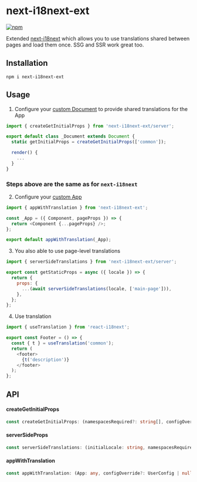 # next-i18next-ext

[![npm](https://img.shields.io/npm/v/next-i18next-ext.svg)](https://www.npmjs.com/package/next-i18next-ext)

Extended [next-i18next](https://github.com/i18next/next-i18next) which allows you to use translations shared between pages and load them once. SSG and SSR work great too.

## Installation
  
```
npm i next-i18next-ext
```

## Usage

1. Configure your [custom Document](https://nextjs.org/docs/advanced-features/custom-document) to provide shared translations for the App

```js
import { createGetInitialProps } from 'next-i18next-ext/server';

export default class _Document extends Document {
  static getInitialProps = createGetInitialProps(['common']);

  render() {
    ...
  }
}
```


### Steps above are the same as for `next-i18next`


2. Configure your [custom App](https://nextjs.org/docs/advanced-features/custom-app)

```js
import { appWithTranslation } from 'next-i18next-ext';

const _App = ({ Component, pageProps }) => {
  return <Component {...pageProps} />;
};

export default appWithTranslation(_App);
```

3. You also able to use page-level translations

```js
import { serverSideTranslations } from 'next-i18next-ext/server';

export const getStaticProps = async ({ locale }) => {
  return {
    props: {
      ...(await serverSideTranslations(locale, ['main-page'])),
    },
  };
};
```

4. Use translation

```js
import { useTranslation } from 'react-i18next';

export const Footer = () => {
  const { t } = useTranslation('common');
  return (
    <footer>
      {t('description')}
    </footer>
  );
};
```

## API

#### createGetInitialProps

```ts
const createGetInitialProps: (namespacesRequired?: string[], configOverride?: UserConfig | null, extraLocales?: string[] | false) => (ctx: DocumentContext, locale?: string) => DocumentInitialProps;
```

#### serverSideProps

```ts
const serverSideTranslations: (initialLocale: string, namespacesRequired?: string[] | undefined, configOverride?: UserConfig | null, extraLocales?: string[] | false) => Promise<SSRConfig>;
```

#### appWithTranslation

```ts
const appWithTranslation: (App: any, configOverride?: UserConfig | null) => (appProps: any) => JSX.Element;
```